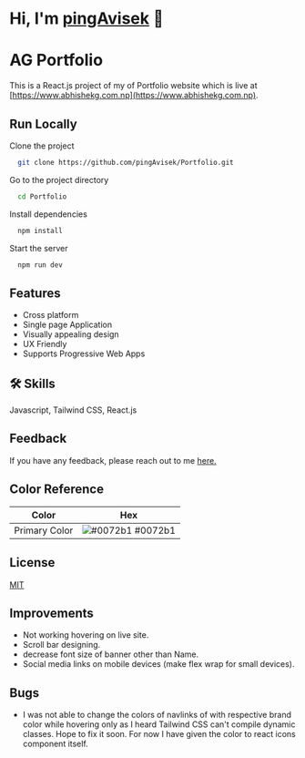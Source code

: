 # Hi, I'm [pingAvisek](https://github.com/pingAvisek/) 👋

# AG Portfolio

This is a React.js project of my of Portfolio website which is live at [https://www.abhishekg.com.np](https://www.abhishekg.com.np).

## Run Locally

Clone the project

```bash
  git clone https://github.com/pingAvisek/Portfolio.git
```

Go to the project directory

```bash
  cd Portfolio
```

Install dependencies

```bash
  npm install
```

Start the server

```bash
  npm run dev
```

## Features

- Cross platform
- Single page Application
- Visually appealing design
- UX Friendly
- Supports Progressive Web Apps

## 🛠 Skills

Javascript, Tailwind CSS, React.js

## Feedback

If you have any feedback, please reach out to me [here.](mailto:ping@abhishekg.com.np)

## Color Reference

| Color         | Hex                                                              |
| ------------- | ---------------------------------------------------------------- |
| Primary Color | ![#0072b1](https://via.placeholder.com/10/0072b1?text=+) #0072b1 |

## License

[MIT](https://choosealicense.com/licenses/mit/)

## Improvements

- Not working hovering on live site.
- Scroll bar designing.
- decrease font size of banner other than Name.
- Social media links on mobile devices (make flex wrap for small devices).

## Bugs

- I was not able to change the colors of navlinks of with respective brand color while hovering only as I heard Tailwind CSS can't compile dynamic classes. Hope to fix it soon. For now I have given the color to react icons component itself.

